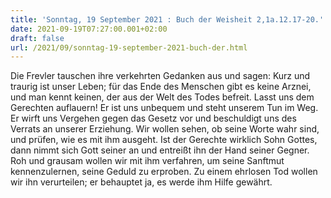 ```yaml
---
title: 'Sonntag, 19 September 2021 : Buch der Weisheit 2,1a.12.17-20.'
date: 2021-09-19T07:27:00.001+02:00
draft: false
url: /2021/09/sonntag-19-september-2021-buch-der.html
---
```


Die Frevler tauschen ihre verkehrten Gedanken aus und sagen: Kurz und traurig ist unser Leben; für das Ende des Menschen gibt es keine Arznei, und man kennt keinen, der aus der Welt des Todes befreit. Lasst uns dem Gerechten auflauern! Er ist uns unbequem und steht unserem Tun im Weg. Er wirft uns Vergehen gegen das Gesetz vor und beschuldigt uns des Verrats an unserer Erziehung. Wir wollen sehen, ob seine Worte wahr sind, und prüfen, wie es mit ihm ausgeht. Ist der Gerechte wirklich Sohn Gottes, dann nimmt sich Gott seiner an und entreißt ihn der Hand seiner Gegner. Roh und grausam wollen wir mit ihm verfahren, um seine Sanftmut kennenzulernen, seine Geduld zu erproben. Zu einem ehrlosen Tod wollen wir ihn verurteilen; er behauptet ja, es werde ihm Hilfe gewährt.